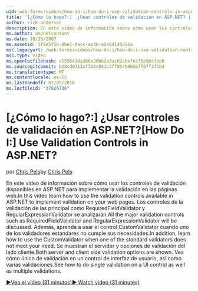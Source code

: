 ```yaml
---
uid: web-forms/videos/how-do-i/how-do-i-use-validation-controls-in-aspnet
title: '[¿Cómo lo hago?:]  ¿Usar controles de validación en ASP.NET? | Microsoft Docs'
author: rick-anderson
description: En este vídeo de información sobre cómo usar los controles de validación disponibles en ASP.NET para implementar la validación en las páginas web. Toda la validación principal controla como...
ms.author: aspnetcontent
ms.date: 10/26/2007
ms.assetid: 1f2e5f5b-8be1-4acc-ae36-a2e0d140251a
msc.legacyurl: /web-forms/videos/how-do-i/how-do-i-use-validation-controls-in-aspnet
msc.type: video
ms.openlocfilehash: c1556438a386e20b62a3ac02ebefecf0e9bc3be0
ms.sourcegitcommit: b28cd0313af316c051c2ff8549865bff67f2fbb4
ms.translationtype: MT
ms.contentlocale: es-ES
ms.lasthandoff: 07/05/2018
ms.locfileid: "37826736"
---
```

<a name="how-do-i--use-validation-controls-in-aspnet"></a><span data-ttu-id="9ebd2-105">[¿Cómo lo hago?:]  ¿Usar controles de validación en ASP.NET?</span><span class="sxs-lookup"><span data-stu-id="9ebd2-105">[How Do I:]  Use Validation Controls in ASP.NET?</span></span>
====================
<span data-ttu-id="9ebd2-106">por [Chris Pels](https://twitter.com/chrispels)</span><span class="sxs-lookup"><span data-stu-id="9ebd2-106">by [Chris Pels](https://twitter.com/chrispels)</span></span>

<span data-ttu-id="9ebd2-107">En este vídeo de información sobre cómo usar los controles de validación disponibles en ASP.NET para implementar la validación en las páginas web.</span><span class="sxs-lookup"><span data-stu-id="9ebd2-107">In this video learn how to use the validation controls available in ASP.NET to implement validation on your web pages.</span></span> <span data-ttu-id="9ebd2-108">Los controles de la validación de las principal como RequiredFieldValidator y RegularExpressionValidator se analizarán.</span><span class="sxs-lookup"><span data-stu-id="9ebd2-108">All the major validation controls such as RequiredFieldValidator and RegularExpressionValidator will be discussed.</span></span> <span data-ttu-id="9ebd2-109">Además, aprenda a usar el control CustomValidator cuando uno de los validadores estándares no cumple sus necesidades.</span><span class="sxs-lookup"><span data-stu-id="9ebd2-109">In addition, learn how to use the CustomValidator when one of the standard validators does not meet your need.</span></span> <span data-ttu-id="9ebd2-110">Se muestran el servidor y opciones de validación del lado cliente.</span><span class="sxs-lookup"><span data-stu-id="9ebd2-110">Both server and client side validation options are shown.</span></span> <span data-ttu-id="9ebd2-111">Vea cómo único de validación en un control de interfaz de usuario, así como varias validaciones.</span><span class="sxs-lookup"><span data-stu-id="9ebd2-111">See how to do single validation on a UI control as well as multiple validations.</span></span>

[<span data-ttu-id="9ebd2-112">&#9654;Vea el vídeo (31 minutos)</span><span class="sxs-lookup"><span data-stu-id="9ebd2-112">&#9654; Watch video (31 minutes)</span></span>](https://channel9.msdn.com/Blogs/ASP-NET-Site-Videos/how-do-i-use-validation-controls-in-aspnet)
